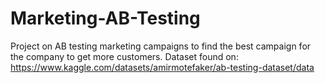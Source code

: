 # Marketing-AB-Testing
Project on AB testing marketing campaigns to find the best campaign for the company to get more customers.
Dataset found on: https://www.kaggle.com/datasets/amirmotefaker/ab-testing-dataset/data
